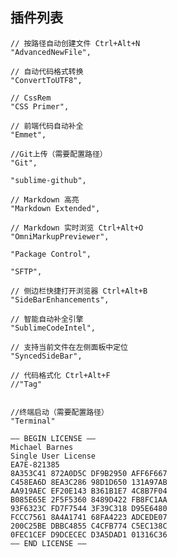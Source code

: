 ## 插件列表

	// 按路径自动创建文件 Ctrl+Alt+N
	"AdvancedNewFile",

	// 自动代码格式转换
	"ConvertToUTF8",

	// CssRem
	"CSS Primer",

	// 前端代码自动补全
	"Emmet",

	//Git上传（需要配置路径）
	"Git",

	"sublime-github",

	// Markdown 高亮
	"Markdown Extended",

	// Markdown 实时浏览 Ctrl+Alt+O
	"OmniMarkupPreviewer",

	"Package Control",

	"SFTP",

	// 侧边栏快捷打开浏览器 Ctrl+Alt+B
	"SideBarEnhancements",

	// 智能自动补全引擎
	"SublimeCodeIntel",

	// 支持当前文件在左侧面板中定位
	"SyncedSideBar",

	// 代码格式化 Ctrl+Alt+F
	//"Tag"


	//终端启动（需要配置路径）
	"Terminal"


```
—– BEGIN LICENSE —–
Michael Barnes
Single User License
EA7E-821385
8A353C41 872A0D5C DF9B2950 AFF6F667
C458EA6D 8EA3C286 98D1D650 131A97AB
AA919AEC EF20E143 B361B1E7 4C8B7F04
B085E65E 2F5F5360 8489D422 FB8FC1AA
93F6323C FD7F7544 3F39C318 D95E6480
FCCC7561 8A4A1741 68FA4223 ADCEDE07
200C25BE DBBC4855 C4CFB774 C5EC138C
0FEC1CEF D9DCECEC D3A5DAD1 01316C36
—— END LICENSE ——
```